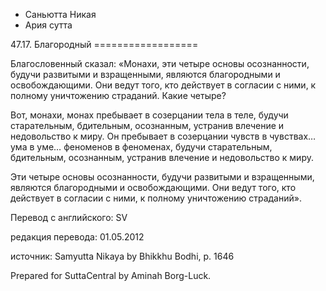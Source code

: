 









* Саньютта Никая
* Ария сутта


47\.17\. Благородный
\=\=\=\=\=\=\=\=\=\=\=\=\=\=\=\=\=\=



Благословенный сказал: «Монахи, эти четыре основы осознанности, будучи развитыми и взращенными, являются благородными и освобождающими\. Они ведут того, кто действует в согласии с ними, к полному уничтожению страданий\. Какие четыре?


Вот, монахи, монах пребывает в созерцании тела в теле, будучи старательным, бдительным, осознанным, устранив влечение и недовольство к миру\. Он пребывает в созерцании чувств в чувствах… ума в уме… феноменов в феноменах, будучи старательным, бдительным, осознанным, устранив влечение и недовольство к миру\.


Эти четыре основы осознанности, будучи развитыми и взращенными, являются благородными и освобождающими\. Они ведут того, кто действует в согласии с ними, к полному уничтожению страданий»\.



Перевод с английского: SV


редакция перевода: 01\.05\.2012


источник: Samyutta Nikaya by Bhikkhu Bodhi, p\. 1646


Prepared for SuttaCentral by Aminah Borg\-Luck\.






